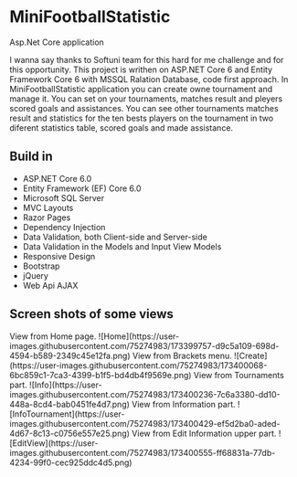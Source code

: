 # MiniFootballStatistic

<div>Asp.Net Core application</div>
<p>I wanna say thanks to Softuni team for this hard for me challenge and for this opportunity. This project is writhen on ASP.NET Core 6 and Entity Framework Core 6 with  MSSQL Ralation Database, code first approach.
In MiniFootballStatistic application you can create owne tournament and manage it. You can set on your tournaments, matches result and pleyers scored goals and assistances. You can see other tournaments matches result and statistics for the ten bests players on the tournament in two diferent statistics table, scored goals and made assistance.
 </p>

<h2>Build in</h2>
<ul>
  <li>ASP.NET Core 6.0</li>
  <li>Entity Framework (EF) Core 6.0</li>
  <li>Microsoft SQL Server</li>
  <li>MVC Layouts</li>
  <li>Razor Pages</li> 
  <li>Dependency Injection</li>
  <li>Data Validation, both Client-side and Server-side</li>
  <li>Data Validation in the Models and Input View Models</li>
  <li>Responsive Design</li>
  <li>Bootstrap</li>
  <li>jQuery</li>
  <li>Web Api AJAX</li> 
</ul>
<h2>Screen shots of some views</h2>
View from Home page.
![Home](https://user-images.githubusercontent.com/75274983/173399757-d9c5a109-698d-4594-b589-2349c45e12fa.png)
View from Brackets menu.
![Create](https://user-images.githubusercontent.com/75274983/173400068-6bc859c1-7ca3-4399-b1f5-bd4db4f9569e.png)
View from Tournaments part.
![Info](https://user-images.githubusercontent.com/75274983/173400236-7c6a3380-dd10-448a-8cd4-bab0451fe4d7.png)
View from Information part.
![InfoTournament](https://user-images.githubusercontent.com/75274983/173400429-ef5d2ba0-aded-4d67-8c13-c0756e557e25.png)
View from Edit Information upper part.
![EditView](https://user-images.githubusercontent.com/75274983/173400555-ff68831a-77db-4234-99f0-cec925ddc4d5.png)
